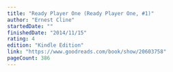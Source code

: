 ```yaml
---
title: "Ready Player One (Ready Player One, #1)"
author: "Ernest Cline"
startedDate: ""
finishedDate: "2014/11/15"
rating: 4
edition: "Kindle Edition"
link: "https://www.goodreads.com/book/show/20603758"
pageCount: 386
---
```



